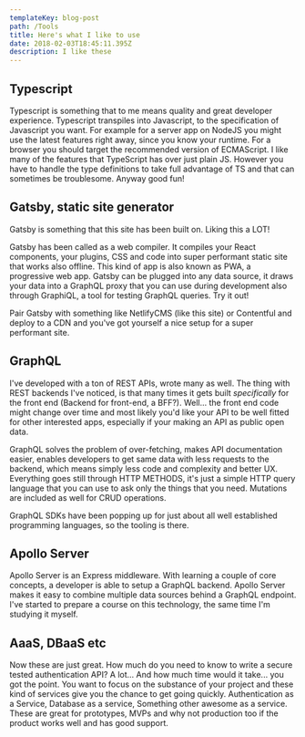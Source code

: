 ```yaml
---
templateKey: blog-post
path: /Tools
title: Here's what I like to use
date: 2018-02-03T18:45:11.395Z
description: I like these
---
```


## Typescript

Typescript is something that to me means quality and great developer experience. Typescript transpiles into Javascript, to the specification of Javascript you want. For example for a server app on NodeJS you might use the latest features right away, since you know your runtime. For a browser you should target the recommended version of ECMAScript. I like many of the features that TypeScript has over just plain JS. However you have to handle the type definitions to take full advantage of TS and that can sometimes be troublesome. Anyway good fun!

## Gatsby, static site generator

Gatsby is something that this site has been built on. Liking this a LOT! 

Gatsby has been called as a web compiler. It compiles your React components, your plugins, CSS and code into super performant static site that works also offline. This kind of app is also known as PWA, a progressive web app. Gatsby can be plugged into any data source, it draws your data into a GraphQL proxy that you can use during development also through GraphiQL, a tool for testing GraphQL queries. Try it out!

Pair Gatsby with something like NetlifyCMS (like this site) or Contentful and deploy to a CDN and you've got yourself a nice setup for a super performant site.

## GraphQL

I've developed with a ton of REST APIs, wrote many as well. The thing with REST backends I've noticed, is that many times it gets built _specifically_ for the front end (Backend for front-end, a BFF?). Well... the front end code might change over time and most likely you'd like your API to be well fitted for other interested apps, especially if your making an API as public open data.

GraphQL solves the problem of over-fetching, makes API documentation easier, enables developers to get same data with less requests to the backend, which means simply less code and complexity and better UX. Everything goes still through HTTP METHODS, it's just a simple HTTP query language that you can use to ask only the things that you need. Mutations are included as well for CRUD operations.

GraphQL SDKs have been popping up for just about all well established programming languages, so the tooling is there.

## Apollo Server

Apollo Server is an Express middleware. With learning a couple of core concepts, a developer is able to setup a GraphQL backend. Apollo Server makes it easy to combine multiple data sources behind a GraphQL endpoint. I've started to prepare a course on this technology, the same time I'm studying it myself.

## AaaS, DBaaS etc

Now these are just great. How much do you need to know to write a secure tested authentication API? A lot... And how much time would it take... you got the point. You want to focus on the substance of your project and these kind of services give you the chance to get going quickly. Authentication as a Service, Database as a service, Something other awesome as a service. These are great for prototypes, MVPs and why not production too if the product works well and has good support.
